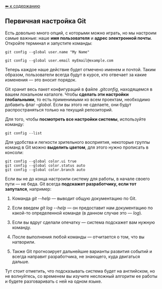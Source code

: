 [⬅  к содержанию](../readme.md)

## Первичная настройка Git

Есть довольно много опций, с которыми можно играть, но мы настроим самые важные: наше **имя пользователя** и **адрес электронной почты**. Откройте терминал и запустите команды:
```bash=
git config --global user.name "My Name"

git config --global user.email myEmail@example.com
```

Теперь каждое наше действие будет отмечено именем и почтой. Таким образом, пользователи всегда будут в курсе, кто отвечает за какие изменения — это вносит порядок.

Git хранит весь пакет конфигураций в файле *.gitconfig*, находящемся в вашем локальном каталоге. Чтобы **сделать эти настройки глобальными**, то есть применимыми ко всем проектам, необходимо добавить флаг *–global*. Если вы этого не сделаете, они будут распространяться только на текущий репозиторий.

Для того, чтобы **посмотреть все настройки системы**, используйте команду:
```bash=
git config --list
```

Для удобства и легкости зрительного восприятия, некоторые группы команд в Git можно **выделить цветом**, для этого нужно прописать в консоли:
```bash=
git config --global color.ui true
git config --global color.status auto
git config --global color.branch auto
```

Если вы не до конца настроили систему для работы, в начале своего пути — не беда. Git всегда **подскажет разработчику, если тот запутался**, например:

1. Команда *git --help* — выводит общую документацию по Git.

2. Если введем *git log --help* — он предоставит нам документацию по какой-то определенной команде (в данном случае это — *log*).

3. Если вы вдруг сделали опечатку — система подскажет вам нужную команду.

4. После выполнения любой команды — отчитается о том, что вы натворили.

5. Также Git прогнозирует дальнейшие варианты развития событий и всегда направит разработчика, не знающего, куда двигаться дальше.

Тут стоит отметить, что подсказывать система будет на английском, но не волнуйтесь, со временем вы изучите несложный алгоритм ее работы и будете разговаривать с ней на одном языке.